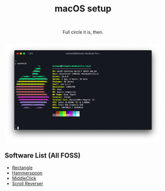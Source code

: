 <html>
<div align="center">
<h1>macOS setup</h1>
<br>
<p>Full circle it is, then.</p>
<br>
<img src="./neofetch.png" style="width:500px"/>
<br>
</div>
</html>

## Software List (All FOSS)

- [Rectangle](https://github.com/rxhanson/Rectanglehttps://github.com/rxhanson/Rectangle)
- [Hammerspoon](https://www.hammerspoon.org/)
- [MiddleClick](https://github.com/artginzburg/MiddleClick-BigSur)
- [Scroll Reverser](https://github.com/pilotmoon/Scroll-Reverser)

